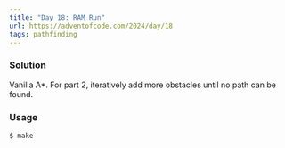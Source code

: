 ```yaml
---
title: "Day 18: RAM Run"
url: https://adventofcode.com/2024/day/18
tags: pathfinding
---
```


### Solution
Vanilla A*. For part 2, iteratively add more obstacles until no path can be found.

### Usage
```
$ make
```
